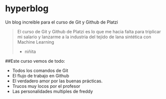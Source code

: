 # hyperblog
Un blog increible para el curso de Git y Github de Platzi
> El curso de Git y Github de Platzi es lo que me hacia falta para triplicar mi salario y lanzarme a la industria del tejido de lana sintética con Machine Learning
> - niñita

##Este curso vemos de todo:
* Todos los comandos de Git
* El flujo de trabajo en Github
* El verdadero amor por las buenas prácticas.
* Trucos muy locos por el profesor
* Las personalidades multiples de freddy